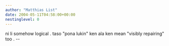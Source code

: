 ```yaml
---
author: "Matthias List"
date: 2004-05-11T04:58:00+00:00
nestinglevel: 0
---
```

ni li somehow logical . taso "pona lukin" ken ala ken mean "visibly repairing" too . --
